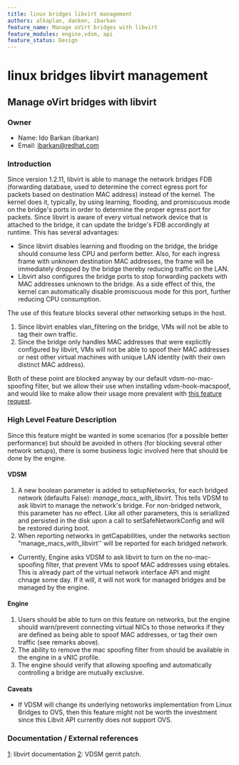 ```yaml
---
title: linux bridges libvirt management
authors: alkaplan, danken, ibarkan
feature_name: Manage oVirt bridges with libvirt
feature_modules: engine,vdsm, api
feature_status: Design
---
```


# linux bridges libvirt management

## Manage oVirt bridges with libvirt

### Owner

*   Name: Ido Barkan (ibarkan)
*   Email: <ibarkan@redhat.com>

### Introduction

Since version 1.2.11, libvirt is able to manage the network bridges FDB (forwarding database, used to determine the correct egress port for packets based on destination MAC address) instead of the kernel. The kernel does it, typically, by using learning, flooding, and promiscuous mode on the bridge's ports in order to determine the proper egress port for packets. Since libvirt is aware of every virtual network device that is attached to the bridge, it can update the bridge's FDB accordingly at runtime.
This has several advantages:

*   Since libvirt disables learning and flooding on the bridge, the bridge should consume less CPU and perform better. Also, for each ingress frame with unknown destination MAC addresses, the frame will be immediately dropped by the bridge thereby reducing traffic on the LAN.
*   Libvirt also configures the bridge ports to stop forwarding packets with MAC addresses unknown to the bridge. As a side effect of this, the kernel can automatically disable promiscuous mode for this port, further reducing CPU consumption.

The use of this feature blocks several other networking setups in the host.

1.  Since libvirt enables vlan_filtering on the bridge, VMs will not be able to tag their own traffic.
2.  Since the bridge only handles MAC addresses that were explicitly configured by libvirt, VMs will not be able to spoof their MAC addresses or nest other virtual machines with unique LAN identity (with their own distinct MAC address).

Both of these point are blocked anyway by our default vdsm-no-mac-spoofing filter, but we allow their use when installing vdsm-hook-macspoof, and would like to make allow their usage more prevalent with [this feature request](https://bugzilla.redhat.com/show_bug.cgi?id=1193224).

### High Level Feature Description

Since this feature might be wanted in some scenarios (for a possible better performance) but should be avoided in others (for blocking several other network setups), there is some business logic involved here that should be done by the engine.

#### VDSM

1.  A new boolean parameter is added to setupNetworks, for each bridged network (defaults False): *manage_macs_with_libvirt*. This tells VDSM to ask libvirt to manage the network's bridge. For non-bridged network, this parameter has no effect. Like all other parameters, this is seriallized and persisted in the disk upon a call to setSafeNetworkConfig and will be restored during boot.
2.  When reporting networks in getCapabilities, under the networks section "manage_macs_with_libvirt'' will be reported for each bridged network.

*   Currently, Engine asks VDSM to ask libvirt to turn on the no-mac-spoofing filter, that prevent VMs to spoof MAC addresses using ebtales. This is already part of the virtual network interface API and might chnage some day. If it will, it will not work for managed bridges and be managed by the engine.

#### Engine

1.  Users should be able to turn on this feature on networks, but the engine should warn/prevent connecting virtual NICs to those networks if they are defined as being able to spoof MAC addresses, or tag their own traffic (see remarks above).
2.  The ability to remove the mac spoofing filter from should be available in the engine in a vNIC profile.
3.  The engine should verify that allowing spoofing and automatically controlling a bridge are mutually exclusive.

#### Caveats

*   If VDSM will change its underlying netoworks implementation from Linux Bridges to OVS, then this feature might not be worth the investment since this Libvit API currently does not support OVS.

### Documentation / External references

[1](https://libvirt.org/formatnetwork.html#elementsConnect): libvirt documentation [2](https://gerrit.ovirt.org/#/c/47935/): VDSM gerrit patch.
